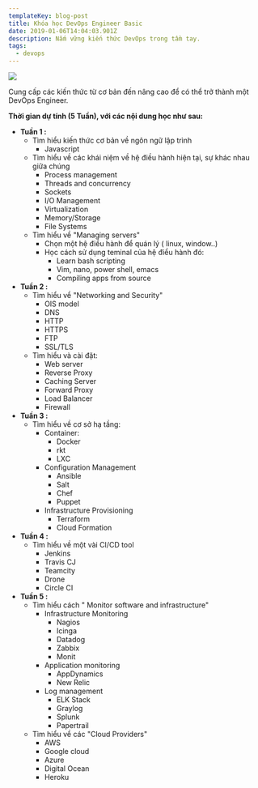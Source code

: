 ```yaml
---
templateKey: blog-post
title: Khóa học DevOps Engineer Basic
date: 2019-01-06T14:04:03.901Z
description: Nắm vững kiến thức DevOps trong tầm tay.
tags:
  - devops
---
```

![](/img/screenshot_5.png)

Cung cấp các kiến thức từ cơ bản đến nâng cao để có thể trở thành một DevOps Engineer. 

**Thời gian dự tính (5 Tuần), với các nội dung học như sau:**

* **Tuần 1 :**
  * Tìm hiểu kiến thức cơ bản về ngôn ngữ lập trình 
    * Javascript
  * Tìm hiểu về các khái niệm về hệ điều hành hiện tại, sự khác nhau giữa chúng
    * Process management
    * Threads and concurrency
    * Sockets
    * I/O Management
    * Virtualization
    * Memory/Storage
    * File Systems
  * Tìm hiểu về "Managing servers"
    * Chọn một hệ điều hành để quán lý ( linux, window..)
    * Học cách sử dụng teminal của hệ điều hành đó:
      * Learn bash scripting
      * Vim, nano, power shell, emacs
      * Compiling apps from source
* **Tuần 2 :**
  * Tìm hiểu về "Networking and Security"
    * OIS model
    * DNS
    * HTTP
    * HTTPS
    * FTP
    * SSL/TLS
  * Tìm hiểu và cài đặt:
    * Web server
    * Reverse Proxy
    * Caching Server
    * Forward Proxy
    * Load Balancer
    * Firewall
* **Tuần 3 :**
  * Tìm hiểu về cơ sở hạ tầng:
    * Container:
      * Docker
      * rkt
      * LXC
    * Configuration Management
      * Ansible
      * Salt
      * Chef
      * Puppet
    * Infrastructure Provisioning
      * Terraform
      * Cloud Formation
* **Tuần 4 :**
  * Tìm hiểu về một vài CI/CD tool
    * Jenkins
    * Travis CJ
    * Teamcity
    * Drone
    * Circle CI
* **Tuần 5 :**
  * Tìm hiểu cách " Monitor software and infrastructure"
    * Infrastructure Monitoring
      * Nagios
      * Icinga
      * Datadog
      * Zabbix
      * Monit
    * Application monitoring
      * AppDynamics
      * New Relic
    * Log management
      * ELK Stack
      * Graylog
      * Splunk
      * Papertrail
  * Tìm hiểu về các "Cloud Providers"
    * AWS
    * Google cloud
    * Azure
    * Digital Ocean
    * Heroku

